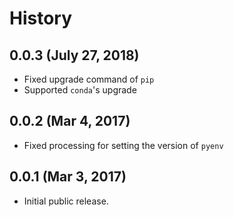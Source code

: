 # History
## 0.0.3 (July 27, 2018)
* Fixed upgrade command of `pip`
* Supported `conda`'s upgrade

## 0.0.2 (Mar 4, 2017)
* Fixed processing for setting the version of `pyenv`

## 0.0.1 (Mar 3, 2017)
* Initial public release.
